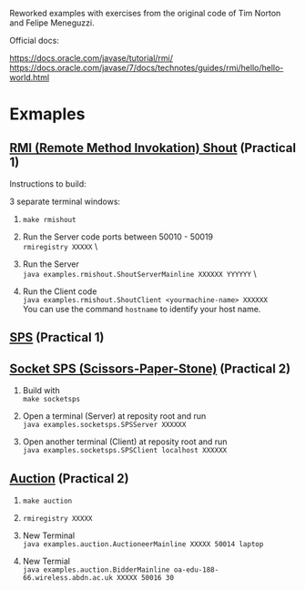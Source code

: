 Reworked examples with exercises from the original code of Tim Norton and Felipe Meneguzzi.

Official docs:

https://docs.oracle.com/javase/tutorial/rmi/
https://docs.oracle.com/javase/7/docs/technotes/guides/rmi/hello/hello-world.html

# Exmaples
## [RMI (Remote Method Invokation) Shout](/examples/rmishout/) (Practical 1)

Instructions to build:

3 separate terminal windows:
1. `make rmishout`

2. Run the Server code ports between 50010 - 50019 \
`rmiregistry XXXXX` \

3. Run the Server \
`java examples.rmishout.ShoutServerMainline XXXXXX YYYYYY` \

3. Run the Client code \
`java examples.rmishout.ShoutClient <yourmachine-name> XXXXXX` \
You can use the command `hostname` to identify your host name.

## [SPS](/examples/sps/) (Practical 1)



## [Socket SPS (Scissors-Paper-Stone)](/examples/socketsps/) (Practical 2)

1. Build with \
`make socketsps`

2. Open a terminal (Server) at reposity root and run \
`java examples.socketsps.SPSServer XXXXXX`

3. Open another terminal (Client) at reposity root and run \
`java examples.socketsps.SPSClient localhost XXXXXX`

## [Auction](/examples/auction/) (Practical 2)

1. `make auction`

2. `rmiregistry XXXXX`

3. New Terminal \
`java examples.auction.AuctioneerMainline XXXXX 50014 laptop`

4. New Termial \
`java examples.auction.BidderMainline oa-edu-188-66.wireless.abdn.ac.uk XXXXX 50016 30`